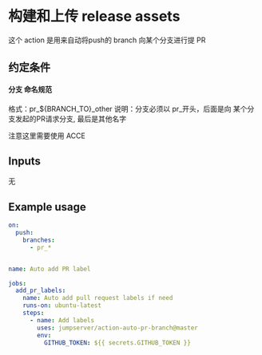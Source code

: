 # 构建和上传 release assets

这个 action 是用来自动将push的 branch 向某个分支进行提 PR

## 约定条件

#### 分支 命名规范
格式：pr_${BRANCH_TO}_other
说明：分支必须以 pr_开头，后面是向 某个分支发起的PR请求分支, 最后是其他名字

注意这里需要使用 ACCE


## Inputs
无

## Example usage

```yaml
on:
  push:
    branches:
      - pr_*


name: Auto add PR label

jobs:
  add_pr_labels:
    name: Auto add pull request labels if need
    runs-on: ubuntu-latest
    steps:
      - name: Add labels
        uses: jumpserver/action-auto-pr-branch@master
        env:
          GITHUB_TOKEN: ${{ secrets.GITHUB_TOKEN }}
```

